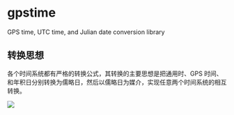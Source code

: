 # gpstime

GPS time, UTC time, and Julian date conversion library


## 转换思想

各个时间系统都有严格的转换公式，其转换的主要思想是把通用时、GPS 时间、和年积日分别转换为儒略日，然后以儒略日为媒介，实现任意两个时间系统的相互转换。

![](https://static.getiot.tech/gps-time-conversion.png)
